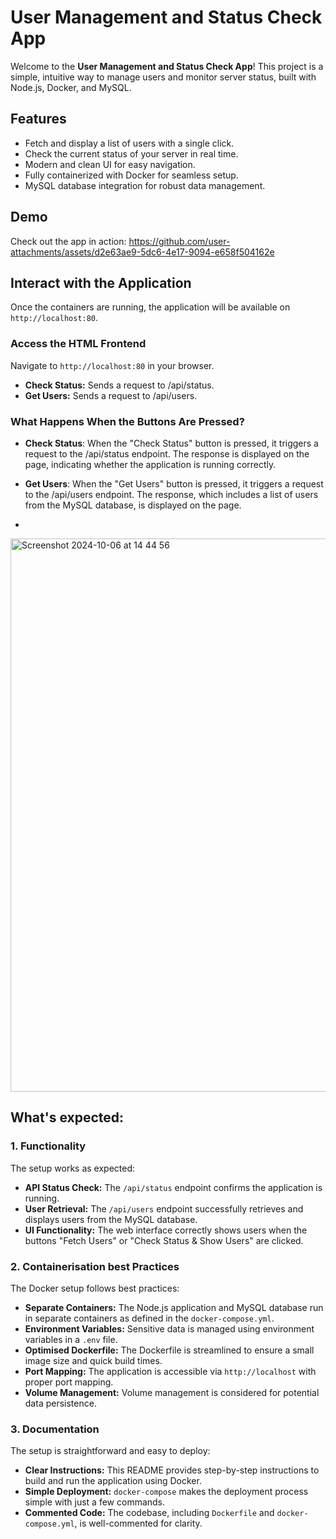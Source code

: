 # User Management and Status Check App

Welcome to the **User Management and Status Check App**! This project is a simple, intuitive way to manage users and monitor server status, built with Node.js, Docker, and MySQL.

## Features
- Fetch and display a list of users with a single click.
- Check the current status of your server in real time.
- Modern and clean UI for easy navigation.
- Fully containerized with Docker for seamless setup.
- MySQL database integration for robust data management.

## Demo

Check out the app in action:
https://github.com/user-attachments/assets/d2e63ae9-5dc6-4e17-9094-e658f504162e


## Interact with the Application

Once the containers are running, the application will be available on `http://localhost:80`.

### Access the HTML Frontend

Navigate to `http://localhost:80` in your browser.

- **Check Status:** Sends a request to /api/status.
- **Get Users:** Sends a request to /api/users.


### What Happens When the Buttons Are Pressed?

- **Check Status**: When the "Check Status" button is pressed, it triggers a request to the /api/status endpoint. The response is displayed on the page, indicating whether the application is running correctly.

- **Get Users**: When the "Get Users" button is pressed, it triggers a request to the /api/users endpoint. The response, which includes a list of users from the MySQL database, is displayed on the page.
- 
<img width="885" alt="Screenshot 2024-10-06 at 14 44 56" src="https://github.com/user-attachments/assets/2b10ebbf-73b2-4507-89ce-d7bf9a99fbca">


## What's expected:

### 1. Functionality
The setup works as expected:
- **API Status Check:** The `/api/status` endpoint confirms the application is running.
- **User Retrieval:** The `/api/users` endpoint successfully retrieves and displays users from the MySQL database.
- **UI Functionality:** The web interface correctly shows users when the buttons "Fetch Users" or "Check Status & Show Users" are clicked.

### 2. Containerisation best Practices
The Docker setup follows best practices:
- **Separate Containers:** The Node.js application and MySQL database run in separate containers as defined in the `docker-compose.yml`.
- **Environment Variables:** Sensitive data is managed using environment variables in a `.env` file.
- **Optimised Dockerfile:** The Dockerfile is streamlined to ensure a small image size and quick build times.
- **Port Mapping:** The application is accessible via `http://localhost` with proper port mapping.
- **Volume Management:** Volume management is considered for potential data persistence.

### 3. Documentation
The setup is straightforward and easy to deploy:
- **Clear Instructions:** This README provides step-by-step instructions to build and run the application using Docker.
- **Simple Deployment:** `docker-compose` makes the deployment process simple with just a few commands.
- **Commented Code:** The codebase, including `Dockerfile` and `docker-compose.yml`, is well-commented for clarity.

